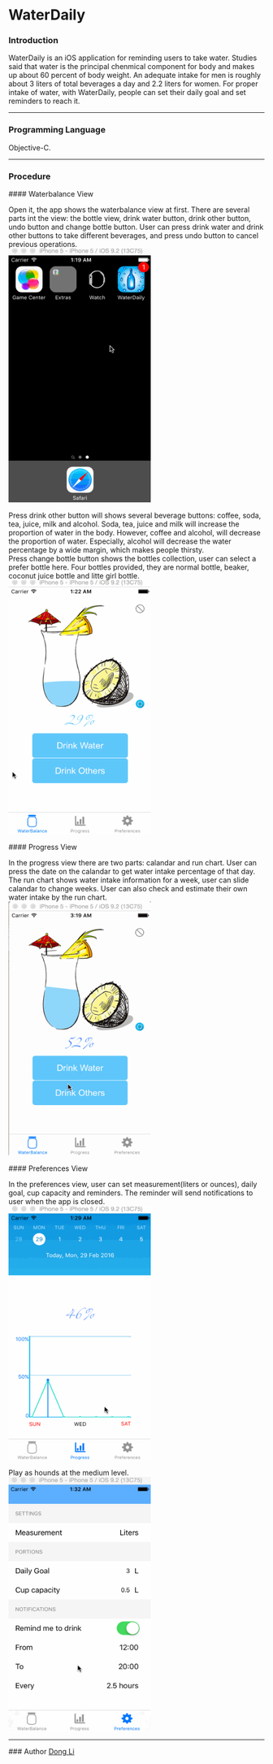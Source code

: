 # WaterDaily
### Introduction
WaterDaily is an iOS application for reminding users to take water. Studies said that water is the principal chenmical component for body and makes up about 60 percent of body weight. An adequate intake for men is roughly about 3 liters of total beverages a day and 2.2 liters for women. For proper intake of water, with WaterDaily, people can set their daily goal and set reminders to reach it.
</br><hr>
### Programming Language
Objective-C.
</br><hr>
### Procedure
<html>
<body>
#### Waterbalance View
<p>
Open it, the app shows the waterbalance view at first. There are several parts int the view: the bottle view, drink water button, drink other button, undo button and change bottle button. User can press drink water and drink other buttons to take different beverages, and press undo button to cancel previous operations.</br>
<img src="https://raw.githubusercontent.com/mewhuan/screenShots/master/waterdaily1.gif" width="280" height="500"></br>
</p>
<p>
Press drink other button will shows several beverage buttons: coffee, soda, tea, juice, milk and alcohol. Soda, tea, juice and milk will increase the proportion of water in the body. However, coffee and alcohol, will decrease the proportion of water. Especially, alcohol will decrease the water percentage by a wide margin, which makes people thirsty. </br>
Press change bottle button shows the bottles collection, user can select a prefer bottle here. Four bottles provided, they are normal bottle, beaker, coconut juice bottle and litte girl bottle.</br>
<img src="https://raw.githubusercontent.com/mewhuan/screenShots/master/waterdaily2.gif" width="280" height="500"></br>
</p>
#### Progress View
<p>
In the progress view there are two parts: calandar and run chart. User can press the date on the calandar to get water intake percentage of that day. The run chart shows water intake information for a week, user can slide calandar to change weeks. User can also check and estimate their own water intake by the run chart.</br>
<img src="https://raw.githubusercontent.com/mewhuan/screenShots/master/waterdaily6.gif" width="280" height="500"></br>
</p>
#### Preferences View
<p>
In the preferences view, user can set measurement(liters or ounces), daily goal, cup capacity and reminders. The reminder will send notifications to user when the app is closed.</br>
<img src="https://raw.githubusercontent.com/mewhuan/screenShots/master/waterdaily4.gif" width="280" height="500"></br>
</p>
<p>
Play as hounds at the medium level.</br>
<img src="https://raw.githubusercontent.com/mewhuan/screenShots/master/waterdaily5.gif" width="280" height="500"></br>
</p>
<hr>
### Author
<a href="https://github.com/mewhuan">Dong Li</a>
</body>
</html>
